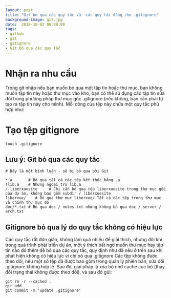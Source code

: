 ```yaml
---
layout: post
title: "Git bỏ qua các quy tắc và  các quy tắc đúng cho .gitignore"
background-image: git.jpg
date:  2018-10-02 00:00:00
tags:
- github
- git
- gitignore
- Git bỏ qua các quy tắc
---
```


# Nhận ra nhu cầu
Trong git nhập nếu bạn muốn bỏ qua một tập tin hoặc thư mục, bạn không muốn tập tin này hoặc thư mục vào kho, bạn có thể sử dụng các tập tin sửa đổi trong phương pháp thư mục gốc .gitignore (nếu không, bạn cần phải tự tạo ra tập tin này cho mình). Mỗi dòng của tệp này chứa một quy tắc phù hợp như:

# Tạo tệp gitignore

```
touch .gitignore
```
## Lưu ý: Git bỏ qua các quy tắc


```
# Đây là một bình luận - sẽ bị bỏ qua bởi Git
 
*.a       # Bỏ qua tất cả các tệp kết thúc bằng .a
!lib.a    # Nhưng ngoại trừ lib.a
/-liberxuesite     # Chỉ cần bỏ qua tệp liberxuesite trong thư mục gốc của dự án, không bao gồm subdir / liberxuesite
liberxue/    # Bỏ qua thư mục liberxue/ Tất cả các tệp trong thư mục và chính thư mục đó
doc/*.txt # Bỏ qua doc / notes.txt nhưng không bỏ qua doc / server / arch.txt
```
## Gitignore bỏ qua lý do quy tắc không có hiệu lực

Các quy tắc rất đơn giản, không làm quá nhiều để giải thích, nhưng đôi khi trong quá trình phát triển dự án, một ý thích bất ngờ muốn thư mục hay tập tin nào đó thêm để bỏ qua các quy tắc, quy định như đã nêu ở trên sau khi phát hiện không có hiệu lực vì chỉ bỏ qua .gitignore Các tệp không được theo dõi, nếu một số tệp đã được bao gồm trong quản lý phiên bản, sửa đổi .gitignore không hợp lệ. Sau đó, giải pháp là xóa bộ nhớ cache cục bộ (thay đổi trạng thái không được theo dõi), và sau đó gửi:

```
git rm -r --cached .
git add .
git commit -m 'update .gitignore'

```
